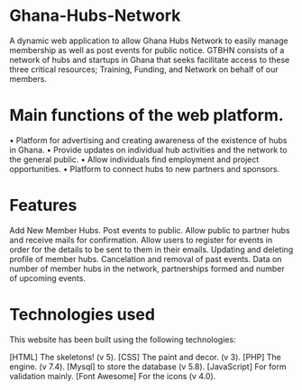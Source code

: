 # Ghana-Hubs-Network
A dynamic web application to allow Ghana Hubs Network to easily manage membership as well as post events for public notice.
GTBHN consists of a network of hubs and startups in Ghana that seeks facilitate access to these three critical resources; Training, Funding, and Network on behalf of our members.


# Main functions of the web platform. 
• Platform for advertising and creating awareness of the existence of hubs in Ghana.
• Provide updates on individual hub activities and the network to the general public.
• Allow individuals find employment and project opportunities. 
• Platform to connect hubs to new partners and sponsors.


# Features
Add New Member Hubs.
Post events to public.
Allow public to partner hubs and receive mails for confirmation.
Allow users to register for events in order for the details to be sent to them in their emails.
Updating and deleting profile of member hubs.
Cancelation and removal of past events.
Data on number of member hubs in the network, partnerships formed and number of upcoming events.


# Technologies used
This website has been built using the following technologies:

[HTML] The skeletons! (v 5).
[CSS] The paint and decor. (v 3).
[PHP] The engine. (v 7.4).
[Mysql] to store the database (v 5.8).
[JavaScript] For form validation mainly.
[Font Awesome] For the icons (v 4.0).
